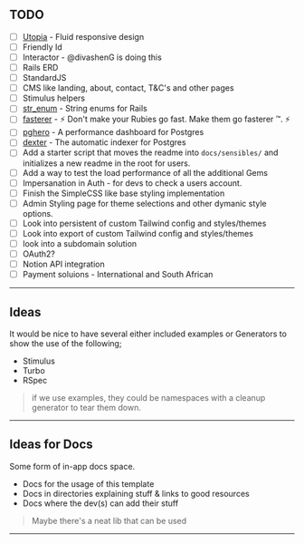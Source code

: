 ## TODO

- [ ] [Utopia](https://utopia.fyi/) - Fluid responsive design
- [ ] Friendly Id
- [ ] Interactor - @divashenG is doing this
- [ ] Rails ERD
- [ ] StandardJS
- [ ] CMS like landing, about, contact, T&C's and other pages
- [ ] Stimulus helpers
- [ ] [str_enum](https://github.com/ankane/str_enum) - String enums for Rails
- [ ] [fasterer](https://github.com/DamirSvrtan/fasterer) - ⚡ Don't make your Rubies go fast. Make them go fasterer ™. ⚡
- [ ] [pghero](https://github.com/ankane/pghero) - A performance dashboard for Postgres
- [ ] [dexter](https://github.com/ankane/dexter) - The automatic indexer for Postgres
- [ ] Add a starter script that moves the readme into `docs/sensibles/` and initializes a new readme in the root for users.
- [ ] Add a way to test the load performance of all the additional Gems
- [ ] Impersanation in Auth - for devs to check a users account.
- [ ] Finish the SimpleCSS like base styling implementation 
- [ ] Admin Styling page for theme selections and other dymanic style options.
- [ ] Look into persistent of custom Tailwind config and styles/themes  
- [ ] Look into export of custom Tailwind config and styles/themes
- [ ] look into a subdomain solution
- [ ] OAuth2?
- [ ] Notion API integration
- [ ] Payment soluions - International and South African
---

## Ideas

It would be nice to have several either included examples or Generators to show the use of the following;

- Stimulus
- Turbo
- RSpec

> if we use examples, they could be namespaces with a cleanup generator to tear them down.
            
---

## Ideas for Docs

Some form of in-app docs space.

- Docs for the usage of this template
- Docs in directories explaining stuff & links to good resources
- Docs where the dev(s) can add their stuff

> Maybe there's a neat lib that can be used
      
---
